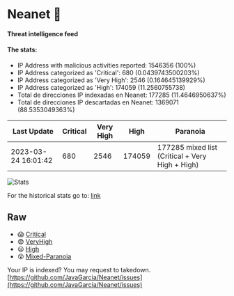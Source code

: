 # Neanet :hocho:
#### Threat intelligence feed
#### The stats:

- IP Address with malicious activities reported: 1546356 (100%)
- IP Address categorized as 'Critical':  680 (0.0439743500203%)
- IP Address categorized as 'Very High':  2546 (0.164645139929%)
- IP Address categorized as 'High':  174059 (11.2560755738)
- Total de direcciones IP indexadas en Neanet:  177285 (11.4646950637%)
- Total de direcciones IP descartadas en Neanet:  1369071 (88.5353049363%)

| Last Update | Critical | Very High | High | Paranoia |
| --- | --- | --- | --- | --- |
| 2023-03-24 16:01:42 | 680 | 2546 | 174059 | 177285 mixed list (Critical + Very High + High)|

![Stats](https://docs.google.com/spreadsheets/d/e/2PACX-1vSnaNMIXVabIpDJjufMlzH7poXnshF3mgd8Is1g9ytUEzVsP5my4Trn8f-xkoLLQ38xpL3HtmUexLo6/pubchart?oid=501124687&format=image)

For the historical stats go to: [link](/stats.csv)
## Raw
- :scream: [Critical](https://raw.githubusercontent.com/JavaGarcia/Neanet/master/blacklists/neanet_critical.txt)
- :fearful: [VeryHigh](https://raw.githubusercontent.com/JavaGarcia/Neanet/master/blacklists/neanet_veryHigh.txtt)
- :frowning: [High](https://raw.githubusercontent.com/JavaGarcia/Neanet/master/blacklists/neanet_high.txt)
- :dizzy_face: [Mixed-Paranoia](https://raw.githubusercontent.com/JavaGarcia/Neanet/master/blacklists/neanet_all.txt)


Your IP is indexed? You may request to takedown. [https://github.com/JavaGarcia/Neanet/issues](https://github.com/JavaGarcia/Neanet/issues)













































































































































































































































































































































































































































































































































































































































































































































































































































































































































































































































































































































































































































































































































































































































































































































































































































































































































































































































































































































































































































































































































































































































































































































































































































































































































































































































































































































































































































































































































































































































































































































































































































































































































































































































































































































































































































































































































































































































































































































































































































































































































































































































































































































































































































































































































































































































































































































































































































































































































































































































































































































































































































































































































































































































































































































































































































































































































































































































































































































































































































































































































































































































































































































































































































































































































































































































































































































































































































































































































































































































































































































































































































































































































































































































































































































































































































































































































































































































































































































































































































































































































































































































































































































































































































































































































































































































































































































































































































































































































































































































































































































































































































































































































































































































































































































































































































































































































































































































































































































































































































































































































































































































































































